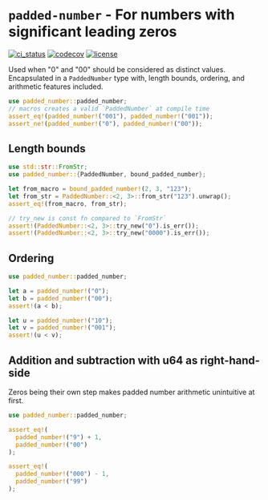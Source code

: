 # `padded-number` - For numbers with significant leading zeros

[![ci_status](https://img.shields.io/github/actions/workflow/status/gibbz00/padded-number/ci.yaml?style=for-the-badge)](https://github.com/gibbz00/padded-number/actions/workflows/ci.yaml)
[![codecov](https://img.shields.io/codecov/c/gh/gibbz00/padded-number?token=8uQpdikxPA&style=for-the-badge)](https://codecov.io/gh/gibbz00/padded-number)
[![license](https://img.shields.io/github/license/gibbz00/padded-number.svg?style=for-the-badge)](https://github.com/gibbz00/padded-number/blob/main/LICENSE.md)

Used when "0" and "00" should be considered as distinct values. Encapsulated
in a `PaddedNumber` type with, length bounds, ordering, and arithmetic features
included.

```rust
use padded_number::padded_number;
// macros creates a valid `PaddedNumber` at compile time
assert_eq!(padded_number!("001"), padded_number!("001"));
assert_ne!(padded_number!("0"), padded_number!("00"));
```

## Length bounds

```rust
use std::str::FromStr;
use padded_number::{PaddedNumber, bound_padded_number};

let from_macro = bound_padded_number!(2, 3, "123");
let from_str = PaddedNumber::<2, 3>::from_str("123").unwrap();
assert_eq!(from_macro, from_str);

// try_new is const fn compared to `FromStr`
assert!(PaddedNumber::<2, 3>::try_new("0").is_err());
assert!(PaddedNumber::<2, 3>::try_new("0000").is_err());
```

## Ordering

```rust
use padded_number::padded_number;

let a = padded_number!("0");
let b = padded_number!("00");
assert!(a < b);

let u = padded_number!("10");
let v = padded_number!("001");
assert!(u < v);
```

## Addition and subtraction with u64 as right-hand-side

Zeros being their own step makes padded number arithmetic unintuitive at first.

```rust
use padded_number::padded_number;

assert_eq!(
  padded_number!("9") + 1,
  padded_number!("00")
);

assert_eq!(
  padded_number!("000") - 1,
  padded_number!("99")
);
```
